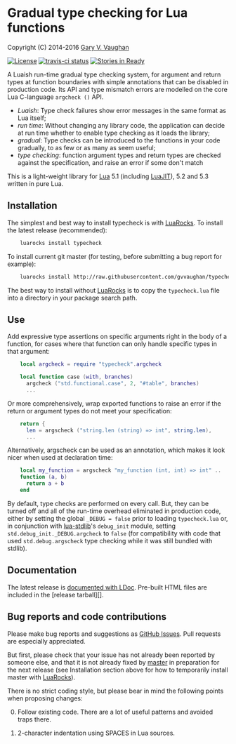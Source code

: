 Gradual type checking for Lua functions
=======================================

Copyright (C) 2014-2016 [Gary V. Vaughan][github]

[![License](http://img.shields.io/:license-mit-blue.svg)](http://mit-license.org)
[![travis-ci status](https://secure.travis-ci.org/gvvaughan/typecheck.png?branch=master)](http://travis-ci.org/gvvaughan/typecheck/builds)
[![Stories in Ready](https://badge.waffle.io/gvvaughan/typecheck.png?label=ready&title=Ready)](https://waffle.io/gvvaughan/typecheck)

A Luaish run-time gradual type checking system, for argument and return
types at function boundaries with simple annotations that can be disabled
in production code.  Its API and type mismatch errors are modelled on the
core Lua C-language `argcheck ()` API.

- *Luaish*: Type check failures show error messages in the same format
  as Lua itself;
- *run time*: Without changing any library code, the application can
  decide at run time whether to enable type checking as it loads the
  library;
- *gradual*: Type checks can be introduced to the functions in your code
  gradually, to as few or as many as seem useful;
- *type checking*: function argument types and return types are checked
  against the specification, and raise an error if some don't match

This is a light-weight library for [Lua][] 5.1 (including [LuaJIT][]),
5.2 and 5.3 written in pure Lua.

[github]: http://github.com/gvvaughan/typecheck/ "Github repository"
[lua]: http://www.lua.org "The Lua Project"
[luajit]: http://luajit.org "The LuaJIT Project"


Installation
------------

The simplest and best way to install typecheck is with [LuaRocks][]. To
install the latest release (recommended):

```bash
    luarocks install typecheck
```

To install current git master (for testing, before submitting a bug
report for example):

```bash
    luarocks install http://raw.githubusercontent.com/gvvaughan/typecheck/master/typecheck-git-1.rockspec
```

The best way to install without [LuaRocks][] is to copy the
`typecheck.lua` file into a directory in your package search path.

[luarocks]: http://www.luarocks.org "Lua package manager"


Use
---

Add expressive type assertions on specific arguments right in the body
of a function, for cases where that function can only handle specific
types in that argument:

```lua
    local argcheck = require "typecheck".argcheck

    local function case (with, branches)
      argcheck ("std.functional.case", 2, "#table", branches)
      ...
```

Or more comprehensively, wrap exported functions to raise an error if
the return or argument types do not meet your specification:

```lua
    return {
      len = argscheck ("string.len (string) => int", string.len),
      ...
```

Alternatively, argscheck can be used as an annotation, which makes it
look nicer when used at declaration time:

```lua
    local my_function = argscheck "my_function (int, int) => int" ..
    function (a, b)
      return a + b
    end
```

By default, type checks are performed on every call.  But, they can be
turned off and all of the run-time overhead eliminated in production
code, either by setting the global `_DEBUG = false` prior to loading
`typecheck.lua` or, in conjunction with [lua-stdlib][]'s `debug_init`
module, setting `std.debug_init._DEBUG.argcheck` to `false` (for
compatibility with code that used `std.debug.argscheck` type checking
while it was still bundled with stdlib).

[lua-stdlib]: http://github.com/lua-stdlib/lua-stdlib "standard libraries"


Documentation
-------------

The latest release is [documented with LDoc][github.io].
Pre-built HTML files are included in the [release tarball][].

[github.io]: http://gvvaughan.github.io/typecheck
[release]: http://gvvaughan.github.io/typecheck/releases


Bug reports and code contributions
----------------------------------

Please make bug reports and suggestions as [GitHub Issues][issues].
Pull requests are especially appreciated.

But first, please check that your issue has not already been reported by
someone else, and that it is not already fixed by [master][github] in
preparation for the next release (see Installation section above for how
to temporarily install master with [LuaRocks][]).

There is no strict coding style, but please bear in mind the following
points when proposing changes:

0. Follow existing code. There are a lot of useful patterns and avoided
   traps there.

1. 2-character indentation using SPACES in Lua sources.

[issues]: http://github.com/gvvaughan/typecheck/issues
